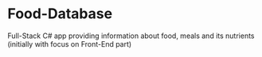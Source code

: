 # Food-Database
Full-Stack C# app providing information about food, meals and its nutrients (initially with focus on Front-End part)
